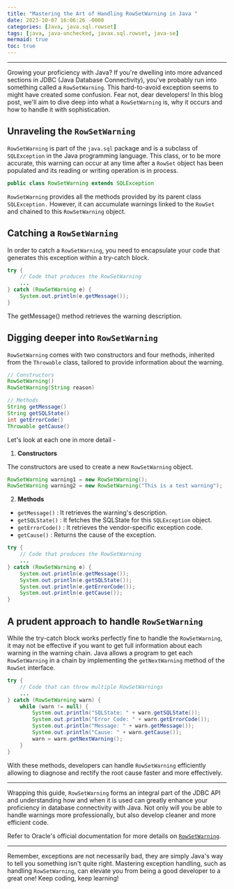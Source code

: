 ```yaml
---
title: "Mastering the Art of Handling RowSetWarning in Java "
date: 2023-10-07 16:06:26 -0000
categories: [Java, java.sql.rowset]
tags: [java, java-unchecked, javax.sql.rowset, java-se]
mermaid: true
toc: true
---
```


---


Growing your proficiency with Java? If you're dwelling into more advanced sections in JDBC (Java Database Connectivity), you've probably run into something called a `RowSetWarning`. This hard-to-avoid exception seems to might have created some confusion. Fear not, dear developers! In this blog post, we'll aim to dive deep into what a `RowSetWarning` is, why it occurs and how to handle it with sophistication.

## Unraveling the `RowSetWarning`

`RowSetWarning` is part of the `java.sql` package and is a subclass of `SQLException` in the Java programming language. This class, or to be more accurate, this warning can occur at any time after a `RowSet` object has been populated and its reading or writing operation is in process.

```java
public class RowSetWarning extends SQLException
```

`RowSetWarning` provides all the methods provided by its parent class `SQLException.` However, it can accumulate warnings linked to the `RowSet` and chained to this `RowSetWarning` object.

## Catching a `RowSetWarning`

In order to catch a `RowSetWarning`, you need to encapsulate your code that generates this exception within a try-catch block.

```java
try {
    // Code that produces the RowSetWarning
    ...
} catch (RowSetWarning e) {
    System.out.println(e.getMessage());
}
```

The getMessage() method retrieves the warning description.

## Digging deeper into `RowSetWarning`

`RowSetWarning` comes with two constructors and four methods, inherited from the `Throwable` class, tailored to provide information about the warning. 

```java
// Constructors
RowSetWarning() 
RowSetWarning(String reason) 

// Methods
String getMessage()
String getSQLState()
int getErrorCode()
Throwable getCause()
```

Let's look at each one in more detail - 

1. **Constructors**

The constructors are used to create a new `RowSetWarning` object.

```java
RowSetWarning warning1 = new RowSetWarning(); 
RowSetWarning warning2 = new RowSetWarning("This is a test warning");
```

2. **Methods**

- `getMessage()` : It retrieves the warning's description.
- `getSQLState()` : It fetches the SQLState for this `SQLException` object.
- `getErrorCode()` : It retrieves the vendor-specific exception code.
- `getCause()` : Returns the cause of the exception.

```java
try {
    // Code that produces the RowSetWarning
    ...
} catch (RowSetWarning e) {
    System.out.println(e.getMessage());
    System.out.println(e.getSQLState());
    System.out.println(e.getErrorCode());
    System.out.println(e.getCause());
}
```

## A prudent approach to handle `RowSetWarning`

While the try-catch block works perfectly fine to handle the `RowSetWarning`, it may not be effective if you want to get full information about each warning in the warning chain. Java allows a program to get each `RowSetWarning` in a chain by implementing the `getNextWarning` method of the `RowSet` interface.

```java
try {
    // Code that can throw multiple RowSetWarnings
    ...
} catch (RowSetWarning warn) {
    while (warn != null) {
        System.out.println("SQLState: " + warn.getSQLState());
        System.out.println("Error Code: " + warn.getErrorCode());
        System.out.println("Message: " + warn.getMessage());
        System.out.println("Cause: " + warn.getCause());
        warn = warn.getNextWarning();
    }
}
```

With these methods, developers can handle `RowSetWarning` efficiently allowing to diagnose and rectify the root cause faster and more effectively.

---

Wrapping this guide, `RowSetWarning` forms an integral part of the JDBC API and understanding how and when it is used can greatly enhance your proficiency in database connectivity with Java. Not only will you be able to handle warnings more professionally, but also develop cleaner and more efficient code. 

Refer to Oracle's official documentation for more details on [`RowSetWarning`](https://docs.oracle.com/javase/7/docs/api/java/sql/RowSetWarning.html).

---

Remember, exceptions are not necessarily bad, they are simply Java's way to tell you something isn't quite right. Mastering exception handling, such as handling `RowSetWarning`, can elevate you from being a good developer to a great one! Keep coding, keep learning!
